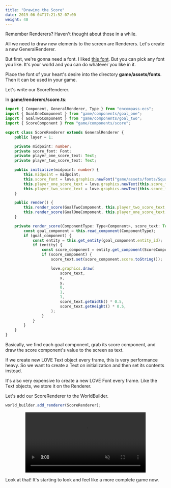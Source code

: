 ```yaml
---
title: "Drawing the Score"
date: 2019-06-04T17:21:52-07:00
weight: 40
---
```


Remember Renderers? Haven't thought about those in a while.

All we need to draw new elements to the screen are Renderers. Let's create a new GeneralRenderer.

But first, we're gonna need a font. I liked [this font](https://www.dafont.com/squared-display.font). But you can pick any font you like. It's your world and you can do whatever you like in it.

Place the font of your heart's desire into the directory **game/assets/fonts**. Then it can be used in your game.

Let's write our ScoreRenderer.

In **game/renderers/score.ts**:

```ts
import { Component, GeneralRenderer, Type } from "encompass-ecs";
import { GoalOneComponent } from "game/components/goal_one";
import { GoalTwoComponent } from "game/components/goal_two";
import { ScoreComponent } from "game/components/score";

export class ScoreRenderer extends GeneralRenderer {
    public layer = 1;

    private midpoint: number;
    private score_font: Font;
    private player_one_score_text: Text;
    private player_two_score_text: Text;

    public initialize(midpoint: number) {
        this.midpoint = midpoint;
        this.score_font = love.graphics.newFont("game/assets/fonts/Squared Display.ttf", 128);
        this.player_one_score_text = love.graphics.newText(this.score_font, "0");
        this.player_two_score_text = love.graphics.newText(this.score_font, "0");
    }

    public render() {
        this.render_score(GoalTwoComponent, this.player_two_score_text, this.midpoint - 200, 30);
        this.render_score(GoalOneComponent, this.player_one_score_text, this.midpoint + 200, 30);
    }

    private render_score(ComponentType: Type<Component>, score_text: Text, x: number, y: number) {
        const goal_component = this.read_component(ComponentType);
        if (goal_component) {
            const entity = this.get_entity(goal_component.entity_id);
            if (entity) {
                const score_component = entity.get_component(ScoreComponent);
                if (score_component) {
                    score_text.set(score_component.score.toString());

                    love.graphics.draw(
                        score_text,
                        x,
                        y,
                        0,
                        1,
                        1,
                        score_text.getWidth() * 0.5,
                        score_text.getHeight() * 0.5,
                    );
                }
            }
        }
    }
}
```
Basically, we find each goal component, grab its score component, and draw the score component's value to the screen as text.

If we create new LOVE Text object every frame, this is very performance heavy. So we want to create a Text on initialization and then set its contents instead.

It's also very expensive to create a new LOVE Font every frame. Like the Text objects, we store it on the Renderer.

Let's add our ScoreRenderer to the WorldBuilder.

```ts
world_builder.add_renderer(ScoreRenderer);
```

<video width="75%" autoplay="autoplay" muted="muted" loop="loop" style="display: block; margin: 0 auto;">
    <source src="/images/score.webm" type="video/webm">
</video>

Look at that! It's starting to look and feel like a more complete game now.

